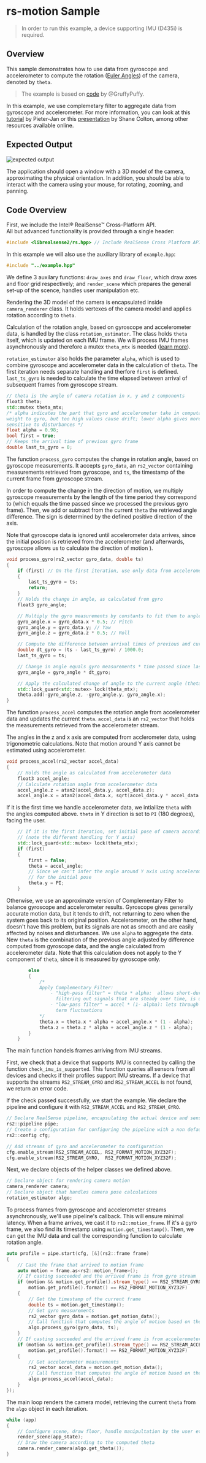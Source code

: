 # rs-motion Sample

> In order to run this example, a device supporting IMU (D435i) is required.

## Overview
This sample demonstrates how to use data from gyroscope and accelerometer to compute the rotation ([Euler Angles](https://en.wikipedia.org/wiki/Euler_angles)) of the camera, denoted by `theta`.

> The example is based on [code](https://github.com/GruffyPuffy/imutest) by @GruffyPuffy.

In this example, we use complemetary filter to aggregate data from gyroscope and accelerometer. For more information, you can look at this [tutorial](http://www.pieter-jan.com/node/11) by Pieter-Jan or this [presentation](https://github.com/jcarrus/MakeMITSelfBalancingRobot/blob/master/segspecs/filter.pdf) by Shane Colton, among other resources available online.

## Expected Output
![expected output](https://raw.githubusercontent.com/wiki/IntelRealSense/librealsense/res/imu.gif)

The application should open a window with a 3D model of the camera, approximating the physical orientation. In addition, you should be able to interact with the camera using your mouse, for rotating, zooming, and panning.

## Code Overview

First, we include the Intel® RealSense™ Cross-Platform API.  
All but advanced functionality is provided through a single header:
```cpp
#include <librealsense2/rs.hpp> // Include RealSense Cross Platform API
```

In this example we will also use the auxiliary library of `example.hpp`:
```cpp
#include "../example.hpp"    
```

We define 3 auxilary functions: `draw_axes` and `draw_floor`, which draw axes and floor grid respectively; and `render_scene` which prepares the general set-up of the scence, handles user manipulation etc.

Rendering the 3D model of the camera is encapsulated inside `camera_renderer` class. It holds vertexes of the camera model and applies rotation according to `theta`.

Calculation of the rotation angle, based on gyroscope and accelerometer data, is handled by the class `rotation_estimator`.
The class holds `theta` itself, which is updated on each IMU frame. We will process IMU frames asynchronously and therefore a mutex `theta_mtx` is needed ([learn more](https://github.com/IntelRealSense/librealsense/tree/master/examples/callback)).

`rotation_estimator` also holds the parameter `alpha`, which is used to combine gyroscope and accelerometer data in the calculation of `theta`.
The first iteration needs separate handling and therfore `first` is defined.
`last_ts_gyro` is needed to calculate the time elapsed between arrival of subsequent frames from gyroscope stream.
```cpp
// theta is the angle of camera rotation in x, y and z components
float3 theta;
std::mutex theta_mtx;
/* alpha indicates the part that gyro and accelerometer take in computation of theta; higher alpha gives more
weight to gyro, but too high values cause drift; lower alpha gives more weight to accelerometer, which is more
sensitive to disturbances */
float alpha = 0.98;
bool first = true;
// Keeps the arrival time of previous gyro frame
double last_ts_gyro = 0;
```


The function `process_gyro` computes the change in rotation angle, based on gyroscope measurements. It accepts `gyro_data`, an `rs2_vector` containing measurements retrieved from gyroscope, and `ts`, the timestamp of the current frame from gyroscope stream.

In order to compute the change in the direction of motion, we multiply gyroscope measurements by the length of the time period they correspond to (which equals the time passed since we processed the previous gyro frame). Then, we add or subtract from the current `theta` the retrieved angle difference. The sign is determined by the defined positive direction of the axis.

Note that gyroscope data is ignored until accelerometer data arrives, since the initial position is retrieved from the accelerometer (and afterwards, gyroscope allows us to calculate the direction of motion ).

```cpp
void process_gyro(rs2_vector gyro_data, double ts)
{
    if (first) // On the first iteration, use only data from accelerometer to set the camera's initial position
    {
        last_ts_gyro = ts;
        return;
    }
    // Holds the change in angle, as calculated from gyro
    float3 gyro_angle;

    // Multiply the gyro measurements by constants to fit them to angles in reality
    gyro_angle.x = gyro_data.x * 0.5; // Pitch
    gyro_angle.y = gyro_data.y; // Yaw
    gyro_angle.z = gyro_data.z * 0.5; // Roll

    // Compute the difference between arrival times of previous and current gyro frames
    double dt_gyro = (ts - last_ts_gyro) / 1000.0;
    last_ts_gyro = ts;

    // Change in angle equals gyro measurements * time passed since last measurement
    gyro_angle = gyro_angle * dt_gyro;

    // Apply the calculated change of angle to the current angle (theta)
    std::lock_guard<std::mutex> lock(theta_mtx);
	theta.add(-gyro_angle.z, -gyro_angle.y, gyro_angle.x);
}
```


The function `process_accel` computes the rotation angle from accelerometer data and updates the current `theta`. `accel_data` is an `rs2_vector` that holds the measurements retrieved from the accelerometer stream.

The angles in the z and x axis are computed from acclerometer data, using trigonometric calculations. Note that motion around Y axis cannot be estimated using accelerometer.
```cpp
void process_accel(rs2_vector accel_data)
{
    // Holds the angle as calculated from accelerometer data
    float3 accel_angle;
    // Calculate rotation angle from accelerometer data
    accel_angle.z = atan2(accel_data.y, accel_data.z);
    accel_angle.x = atan2(accel_data.x, sqrt(accel_data.y * accel_data.y + accel_data.z * accel_data.z));
```


If it is the first time we handle accelerometer data, we intiailize `theta` with the angles computed above. `theta` in Y direction is set to `PI` (180 degrees), facing the user.
```cpp
    // If it is the first iteration, set initial pose of camera according to accelerometer data
    // (note the different handling for Y axis)
    std::lock_guard<std::mutex> lock(theta_mtx);
    if (first)
    {
        first = false;
        theta = accel_angle;
        // Since we can't infer the angle around Y axis using accelerometer data, we'll use PI as a convetion
        // for the initial pose
        theta.y = PI;
    }
```


Otherwise, we use an approximate version of Complementary Filter to balance gyroscope and accelerometer results. Gyroscope gives generally accurate motion data, but it tends to drift, not returning to zero when the system goes back to its original position. Accelerometer, on the other hand, doesn't have this problem, but its signals are not as smooth and are easily affected by noises and disturbances. We use `alpha` to aggregate the data. New `theta` is the combination of the previous angle adjusted by difference computed from gyroscope data, and the angle calculated from accelerometer data. Note that this calculation does not apply to the Y component of `theta`, since it is measured by gyroscope only.
```cpp
        else
        {
            /* 
            Apply Complementary Filter:
                - "high-pass filter" = theta * alpha:  allows short-duration signals to pass through while
                  filtering out signals that are steady over time, is used to cancel out drift.
                - "low-pass filter" = accel * (1- alpha): lets through long term changes, filtering out short
                  term fluctuations 
            */
            theta.x = theta.x * alpha + accel_angle.x * (1 - alpha);
            theta.z = theta.z * alpha + accel_angle.z * (1 - alpha);
        }
    }
```


The main function handels frames arriving from IMU streams.

First, we check that a device that supports IMU is connected by calling the function `check_imu_is_supported`. This function queries all sensors from all devices and checks if their profiles support IMU streams. If a device that supports the streams `RS2_STREAM_GYRO` and `RS2_STREAM_ACCEL` is not found, we return an error code.

If the check passed successfully, we start the example. We declare the pipeline and configure it with `RS2_STREAM_ACCEL` and `RS2_STREAM_GYRO`.
```cpp
// Declare RealSense pipeline, encapsulating the actual device and sensors
rs2::pipeline pipe;
// Create a configuration for configuring the pipeline with a non default profile
rs2::config cfg;

// Add streams of gyro and accelerometer to configuration
cfg.enable_stream(RS2_STREAM_ACCEL, RS2_FORMAT_MOTION_XYZ32F);
cfg.enable_stream(RS2_STREAM_GYRO,  RS2_FORMAT_MOTION_XYZ32F);
```

Next, we declare objects of the helper classes we defined above.
```cpp
// Declare object for rendering camera motion
camera_renderer camera;
// Declare object that handles camera pose calculations
rotation_estimator algo;
```


To process frames from gyroscope and accelerometer streams asynchronously, we'll use pipeline's callback. This will ensure minimal latency. When a frame arrives, we cast it to `rs2::motion_frame`. If it's a gyro frame, we also find its timestamp using `motion.get_timestamp()`. Then, we can get the IMU data and call the corresponding function to calculate rotation angle.
```cpp
auto profile = pipe.start(cfg, [&](rs2::frame frame)
{
    // Cast the frame that arrived to motion frame
    auto motion = frame.as<rs2::motion_frame>();
    // If casting succeeded and the arrived frame is from gyro stream
    if (motion && motion.get_profile().stream_type() == RS2_STREAM_GYRO && 
    	motion.get_profile().format() == RS2_FORMAT_MOTION_XYZ32F)
    {
        // Get the timestamp of the current frame
        double ts = motion.get_timestamp();
        // Get gyro measurements
        rs2_vector gyro_data = motion.get_motion_data();
        // Call function that computes the angle of motion based on the retrieved data
        algo.process_gyro(gyro_data, ts);
    }
    // If casting succeeded and the arrived frame is from accelerometer stream
    if (motion && motion.get_profile().stream_type() == RS2_STREAM_ACCEL && 
    	motion.get_profile().format() == RS2_FORMAT_MOTION_XYZ32F)
    {
        // Get accelerometer measurements
        rs2_vector accel_data = motion.get_motion_data();
        // Call function that computes the angle of motion based on the retrieved data
        algo.process_accel(accel_data);
    }
});
```


The main loop renders the camera model, retrieving the current `theta` from the `algo` object in each iteration.
```cpp
while (app)
{
    // Configure scene, draw floor, handle manipultation by the user etc.
    render_scene(app_state);
    // Draw the camera according to the computed theta
    camera.render_camera(algo.get_theta());
}
```
